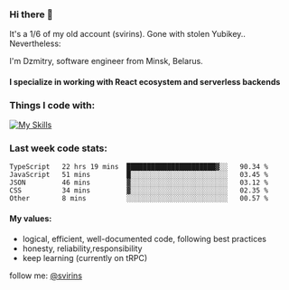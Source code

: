 ### Hi there 👋 

It's a 1/6 of my old account (svirins). Gone with stolen Yubikey.. Nevertheless:

<article class="markdown-body entry-content container-lg f5" itemprop="text">

I'm Dzmitry, software engineer from Minsk, Belarus. 

#### I specialize in working with React ecosystem and serverless backends

### [](#things-i-code-with)Things I code with:
  
[![My Skills](https://skillicons.dev/icons?i=apollo,aws,docker,emotion,express,figma,firebase,js,gcp,graphql,jest,linux,mongodb,mysql,nextjs,postgres,prisma,react,supabase,tailwind,ts&perline=9)](https://skillicons.dev)
  
### [](#WakaTime)Last week code stats:

<!--START_SECTION:waka-->

```text
TypeScript   22 hrs 19 mins  ██████████████████████▓░░   90.34 %
JavaScript   51 mins         █░░░░░░░░░░░░░░░░░░░░░░░░   03.45 %
JSON         46 mins         ▓░░░░░░░░░░░░░░░░░░░░░░░░   03.12 %
CSS          34 mins         ▓░░░░░░░░░░░░░░░░░░░░░░░░   02.35 %
Other        8 mins          ░░░░░░░░░░░░░░░░░░░░░░░░░   00.57 %
```

<!--END_SECTION:waka-->

#### [](#my-values)My values:

*   logical, efficient, well-documented code, following best practices
*   honesty, reliability,responsibility
*   keep learning (currently on tRPC)
  
  

follow me: [@svirins](https://www.twitter.com/svirins)

</article>
